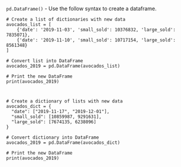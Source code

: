 `pd.DataFrame()` - Use the follow syntax to create a dataframe.

    # Create a list of dictionaries with new data
    avocados_list = [
        {'date': '2019-11-03', 'small_sold': 10376832, 'large_sold': 7835071},
        {'date': '2019-11-10', 'small_sold': 10717154, 'large_sold': 8561348}
    ]

    # Convert list into DataFrame
    avocados_2019 = pd.DataFrame(avocados_list)

    # Print the new DataFrame
    print(avocados_2019)
    
#    
    # Create a dictionary of lists with new data
    avocados_dict = {
      "date": ["2019-11-17", "2019-12-01"],
      "small_sold": [10859987, 9291631],
      "large_sold": [7674135, 6238096]
    }

    # Convert dictionary into DataFrame
    avocados_2019 = pd.DataFrame(avocados_dict)

    # Print the new DataFrame
    print(avocados_2019)
